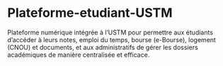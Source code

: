 # Plateforme-etudiant-USTM
 Plateforme numérique intégrée à l’USTM pour permettre aux étudiants d’accéder à leurs notes, emploi du temps, bourse (e-Bourse), logement (CNOU) et documents, et aux administratifs de gérer les dossiers académiques de manière centralisée et efficace.
